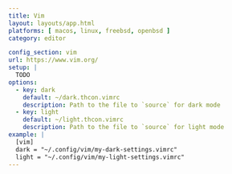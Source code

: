 ```yaml
---
title: Vim
layout: layouts/app.html
platforms: [ macos, linux, freebsd, openbsd ]
category: editor

config_section: vim
url: https://www.vim.org/
setup: |
  TODO
options:
  - key: dark
    default: ~/dark.thcon.vimrc
    description: Path to the file to `source` for dark mode
  - key: light
    default: ~/light.thcon.vimrc
    description: Path to the file to `source` for light mode
example: |
  [vim]
  dark = "~/.config/vim/my-dark-settings.vimrc"
  light = "~/.config/vim/my-light-settings.vimrc"
---
```

